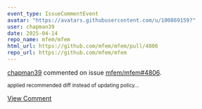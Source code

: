 ```yaml
---
event_type: IssueCommentEvent
avatar: "https://avatars.githubusercontent.com/u/100869159?"
user: chapman39
date: 2025-04-14
repo_name: mfem/mfem
html_url: https://github.com/mfem/mfem/pull/4806
repo_url: https://github.com/mfem/mfem
---
```


<a href='https://github.com/chapman39' target='_blank'>chapman39</a> commented on issue <a href='https://github.com/mfem/mfem/pull/4806' target='_blank'>mfem/mfem#4806</a>.

<small>applied recommended diff instead of updating policy...</small>

<a href='https://github.com/mfem/mfem/pull/4806' target='_blank'>View Comment</a>